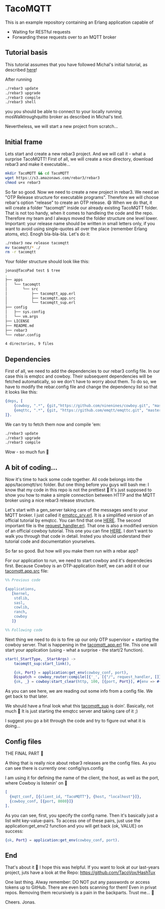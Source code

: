 TacoMQTT
=====

This is an example repository containing an Erlang application capable of
* Waiting for RESTful requests
* Forwarding these requests over to an MQTT broker

## Tutorial basis
This tutorial assumes that you have followed Michal's initial tutorial, as described [here](https://gist.github.com/michalpalka/128d055223c043226969968ba6889b6b)!

After running
```zsh
./rebar3 update
./rebar3 upgrade
./rebar3 compile
./rebar3 shell
```
you you should be able to connect to your locally running mosWalktroughquitto broker as described in Michal's text.

Nevertheless, we will start a new project from scratch...

## Initial frame
Lets start and create a new rebar3 project. And we will call it - what a surprise TacoMQTT!
First of all, we will create a nice directory, download rebar3 and make it executable...
```zsh
mkdir TacoMQTT && cd TacoMQTT
wget https://s3.amazonaws.com/rebar3/rebar3
chmod u+x rebar3
```
So far so good.
Now we need to create a new project in rebar3. We need an "OTP Release structure for executable programs".
Therefore we will choose rebar's option "release" to create an OTP release. :smile:
When we do that, it will create a folder "tacomqtt" inside our already existing TacoMQTT folder. That is not too handy, when it comes to handleing the code and the repo. Therefore my team and I always moved the folder structure one level lower.
Important: your release name should be written in small letters only, if you want to avoid using single-quotes all over the place (remember Erlang atoms, etc).
Enogh bla-bla-bla. Let's do it:
```zsh
./rebar3 new release tacomqtt
mv tacomqtt/* ./
rm -r tacomqtt
```
Your folder structure should look like this:
```zsh
jonas@TacoPad test $ tree
.
├── apps
│   └── tacomqtt
│       └── src
│           ├── tacomqtt_app.erl
│           ├── tacomqtt.app.src
│           └── tacomqtt_sup.erl
├── config
│   ├── sys.config
│   └── vm.args
├── LICENSE
├── README.md
├── rebar3
└── rebar.config

4 directories, 9 files
```

## Dependencies
First of all, we need to add the dependencies to our rebar3 config file. In our case this is emqtcc and cowboy. Their subsequent dependencies will be fetched automatically, so we don't have to worry about them. To do so, we have to modify the rebar.config file and change the dependency list so that it looks like this:
```erlang
{deps, [
	{cowboy, ".*", {git,"https://github.com/ninenines/cowboy.git", "master"}},
	{emqttc, ".*", {git, "https://github.com/emqtt/emqttc.git", "master"}}
]}.
```

We can try to fetch them now and compile 'em:
```zsh
./rebar3 update
./rebar3 upgrade
./rebar3 compile
```
Wow - so much fun :turtle:

## A bit of coding...
Now it's time to hack some code together. All code belongs into the apps/tacomqtt/src folder. But one thing before you guys will bash me: I know that my code in this repo is not the prettiest :dog: It's just supposed to show you how to make a simple connection between HTTP and the MQTT broker using a nice rebar3 release structure.

Let's start with a gen_server taking care of the messages send to your MQTT broker. I just called it [emqtcc_srv.erl](https://github.com/TacoVox/TacoMQTT/blob/master/apps/tacomqtt/src/emqtcc_srv.erl). It is a simplified version of an official tutorial by emqtcc. You can find that one [HERE](https://github.com/emqtt/emqttc/tree/master/examples/gen_server).
The second important file is the [request_handler.erl](https://github.com/TacoVox/TacoMQTT/blob/master/apps/tacomqtt/src/request_handler.erl). That one is also a modified version of an official cowboy tutorial. This one you can fine [HERE](https://github.com/ninenines/cowboy/tree/master/examples/echo_get).
I don't want to walk you through that code in detail. Insted you should understand their tutorial code and documentation yourselves.

So far so good. But how will you make them run with a rebar app?

For our application to run, we need to start cowboy and it's dependecies first. Because Cowboy is an OTP-application itself, we can add it ot our [tacomqtt.app.src](https://github.com/TacoVox/TacoMQTT/blob/master/apps/tacomqtt/src/tacomqtt.app.src) file:
```erlang
%% Previous code

{applications,
   [kernel,
    stdlib,
    sasl,
    cowlib,
    ranch,
    cowboy
   ]}

%% Following code
```

Next thing we need to do is to fire up our only OTP supervisor + starting the cowboy server. That is happening in the [tacomqtt_app.erl](https://github.com/TacoVox/TacoMQTT/blob/master/apps/tacomqtt/src/tacomqtt_app.erl) file. This one will start your application (using - what a surprise - the start/2 function).
```erlang
start(_StartType, _StartArgs) ->
    tacomqtt_sup:start_link(),

    {ok, Port} = application:get_env(cowboy_conf, port),
    Dispatch = cowboy_router:compile([{'_', [{"/", request_handler, []}]}]),
    {ok, _} = cowboy:start_clear(http, 100, [{port, Port}], #{env => #{dispatch => Dispatch}}).
```
As you can see here, we are reading out some info from a config file. We get back to that later.

We should have a final look what this [tacomqtt_sup](https://github.com/TacoVox/TacoMQTT/blob/master/apps/tacomqtt/src/tacomqtt_sup.erl) is doin'.
Basically, not much :boar:
It is just starting the emqtcc server and taking care of it ;)

I suggest you go a bit through the code and try to figure out what it is doing...

## Config files
THE FINAL PART :bear:

A thing that is really nice about rebar3 releases are the config files.
As you can see there is currently one: config/sys.config

I am using it for defining the name of the client, the host, as well as the port, where Cowboy is listenin' on :panda_face:

```erlang
[
  {mqtt_conf, [{client_id, "TacoMQTT"}, {host, "localhost"}]},
  {cowboy_conf, [{port, 8080}]}
].
```

As you can see, first, you specify the config name. Then it's basically just a list wiht key-value-pairs.
To access one of these pairs, just use the application:get_env/2 function and you will get back {ok, VALUE} on success:
```erlang
{ok, Port} = application:get_env(cowboy_conf, port).
```

## End
That's about it :monkey:
I hope this was helpful.
If you want to look at our last-years project, juts have a look at the Repo:
https://github.com/TacoVox/HashTux

One last thing. Alway remember: DO NOT put any passwords or access tokens up to GitHub. There are even bots scanning for them! Even in privat repos. Removing them recursively is a pain in the backparts. Trust me... :see_no_evil:

Cheers. Jonas.

